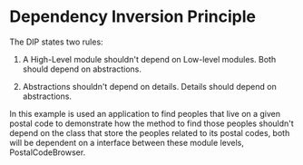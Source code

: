 # Dependency Inversion Principle

The DIP states two rules:

1.  A High-Level module shouldn't depend on Low-level modules. Both should depend on abstractions.

2. Abstractions shouldn't depend on details. Details should depend on abstractions.

In this example is used an application to find peoples that live on a given postal code to demonstrate how the method to find those peoples shouldn't depend on the class that store the peoples related to its postal codes, both will be dependent on a interface between these module levels, PostalCodeBrowser.